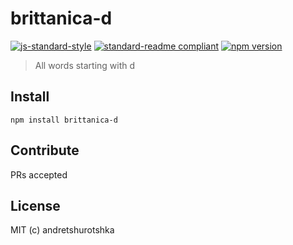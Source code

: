 # brittanica-d

[![js-standard-style](https://img.shields.io/badge/code%20style-standard-brightgreen.svg?style=flat-square)](http://standardjs.com/)
[![standard-readme compliant](https://img.shields.io/badge/standard--readme-OK-green.svg?style=flat-square)](https://github.com/RichardLitt/standard-readme)
[![npm version](https://img.shields.io/npm/v/brittanica-d.svg?style=flat-square)](https://badge.fury.io/js/brittanica-d)

> All words starting with d

## Install
```
npm install brittanica-d
```

## Contribute

PRs accepted

## License

MIT (c) andretshurotshka

